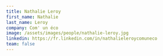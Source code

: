 ```yaml
---
title: Nathalie Leroy
first_name: Nathalie
last_name: Leroy
company: Com' un éco
image: /assets/images/people/nathalie-leroy.jpg
linkedin: https://fr.linkedin.com/in/nathalieleroycomuneco
team: false
---
```

